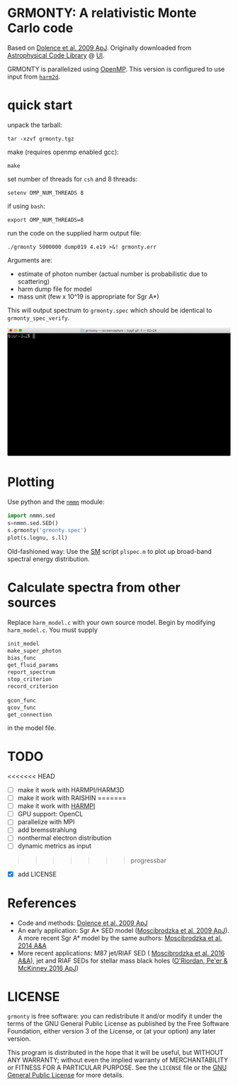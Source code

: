 GRMONTY: A relativistic Monte Carlo code
==========================================

Based on [Dolence et al. 2009 ApJ](http://adsabs.harvard.edu/abs/2009ApJS..184..387D). Originally downloaded from [Astrophysical Code Library](http://rainman.astro.illinois.edu/codelib/) @ [UI](http://illinois.edu).

GRMONTY is parallelized using [OpenMP](https://en.wikipedia.org/wiki/OpenMP). This version is configured to use input from [`harm2d`](http://rainman.astro.illinois.edu/codelib/codes/ham2d/src/).

# quick start

unpack the tarball:

    tar -xzvf grmonty.tgz

make (requires openmp enabled gcc):

    make

set number of threads for `csh` and 8 threads:

    setenv OMP_NUM_THREADS 8

if using `bash`:

    export OMP_NUM_THREADS=8

run the code on the supplied harm output file:

    ./grmonty 5000000 dump019 4.e19 >&! grmonty.err

Arguments are:

- estimate of photon number (actual number is probabilistic due to scattering)
- harm dump file for model
- mass unit (few x 10^19 is appropriate for Sgr A*)

This will output spectrum to `grmonty.spec`  which should be identical to `grmonty_spec_verify`.

![GIF created with `ttygif`](./tty.gif)

# Plotting

Use python and the [`nmmn`](https://github.com/rsnemmen/nmmn) module:

```python
import nmmn.sed
s=nmmn.sed.SED()
s.grmonty('grmonty.spec')
plot(s.lognu, s.ll)
```

Old-fashioned way: Use the [SM](http://www.astro.princeton.edu/~rhl/sm/) script `plspec.m` to plot up broad-band spectral energy distribution.

# Calculate spectra from other sources

Replace `harm_model.c` with your own source model.  Begin by modifying `harm_model.c`. You must supply

```
init_model 
make_super_photon
bias_func
get_fluid_params
report_spectrum
stop_criterion
record_criterion

gcon_func 
gcov_func 
get_connection
```

in the model file.

# TODO

<<<<<<< HEAD
- [ ] make it work with HARMPI/HARM3D
- [ ] make it work with RAISHIN
=======
- [ ] make it work with [HARMPI](https://github.com/atchekho/harmpi)
- [ ] GPU support: OpenCL
- [ ] parallelize with MPI
- [ ] add bremsstrahlung
- [ ] nonthermal electron distribution
- [ ] dynamic metrics as input
>>>>>>> progressbar
- [x] add LICENSE

# References

- Code and methods: [Dolence et al. 2009 ApJ](http://adsabs.harvard.edu/abs/2009ApJS..184..387D)
- An early application: Sgr A\* SED model ([Moscibrodzka et al. 2009 ApJ](http://iopscience.iop.org/article/10.1088/0004-637X/706/1/497/meta)). A more recent Sgr A\* model by the same authors: [Moscibrodzka et al. 2014 A&A](http://www.aanda.org/articles/aa/abs/2014/10/aa24358-14/aa24358-14.html)
- More recent applications: M87 jet/RIAF SED ( [Moscibrodzka et al. 2016 A&A](http://www.aanda.org/articles/aa/abs/2016/02/aa26630-15/aa26630-15.html)), jet and RIAF SEDs for stellar mass black holes ([O'Riordan, Pe'er & McKinney 2016 ApJ](http://iopscience.iop.org/article/10.3847/0004-637X/819/2/95/meta))

# LICENSE 

`grmonty` is free software: you can redistribute it and/or modify it under the terms of the GNU General Public License as published by the Free Software Foundation, either version 3 of the License, or (at your option) any later version.

This program is distributed in the hope that it will be useful, but WITHOUT ANY WARRANTY; without even the implied warranty of MERCHANTABILITY or FITNESS FOR A PARTICULAR PURPOSE.  See the `LICENSE` file or the [GNU General Public License](http://www.gnu.org/licenses/) for more details.
